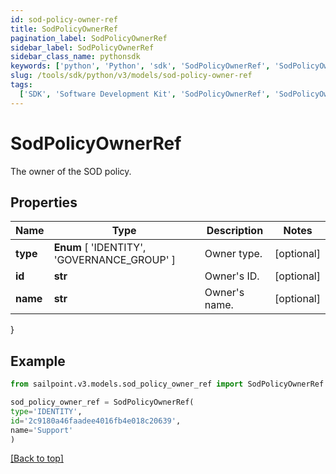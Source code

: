 ```yaml
---
id: sod-policy-owner-ref
title: SodPolicyOwnerRef
pagination_label: SodPolicyOwnerRef
sidebar_label: SodPolicyOwnerRef
sidebar_class_name: pythonsdk
keywords: ['python', 'Python', 'sdk', 'SodPolicyOwnerRef', 'SodPolicyOwnerRef']
slug: /tools/sdk/python/v3/models/sod-policy-owner-ref
tags:
  ['SDK', 'Software Development Kit', 'SodPolicyOwnerRef', 'SodPolicyOwnerRef']
---
```


# SodPolicyOwnerRef

The owner of the SOD policy.

## Properties

| Name | Type | Description | Notes |
| --- | --- | --- | --- |
| **type** | **Enum** [ 'IDENTITY', 'GOVERNANCE_GROUP' ] | Owner type. | [optional] |
| **id** | **str** | Owner's ID. | [optional] |
| **name** | **str** | Owner's name. | [optional] |

}

## Example

```python
from sailpoint.v3.models.sod_policy_owner_ref import SodPolicyOwnerRef

sod_policy_owner_ref = SodPolicyOwnerRef(
type='IDENTITY',
id='2c9180a46faadee4016fb4e018c20639',
name='Support'
)

```

[[Back to top]](#)
